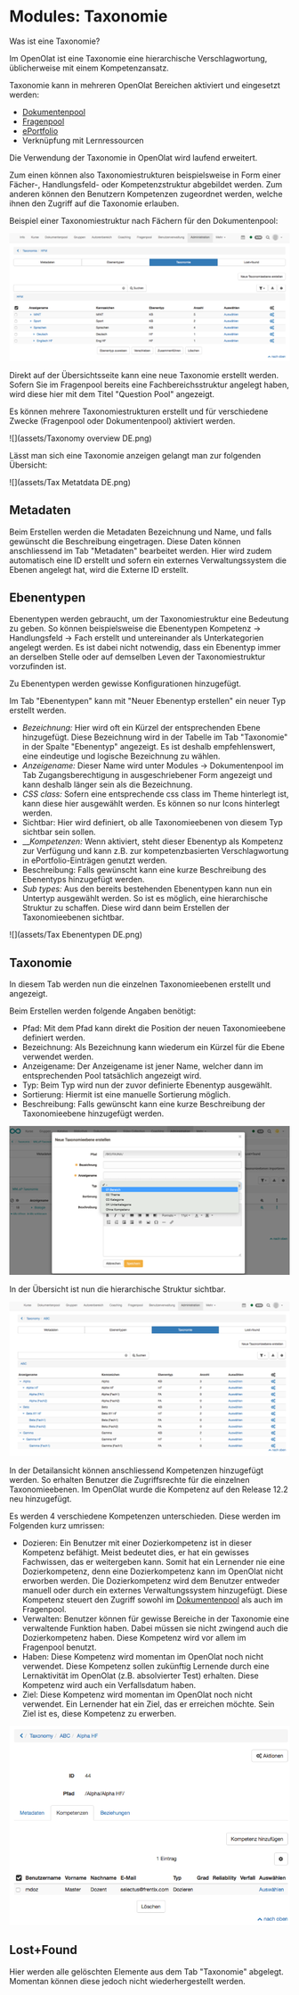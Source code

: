 # Modules: Taxonomie

Was ist eine Taxonomie?

Im OpenOlat ist eine Taxonomie eine hierarchische Verschlagwortung,
üblicherweise mit einem Kompetenzansatz.

Taxonomie kann in mehreren OpenOlat Bereichen aktiviert und eingesetzt werden:

  * [Dokumentenpool](Modules_Document_pool.de.md)
  * [Fragenpool](Fragenpool.html)
  * [ePortfolio](Kompetenzen+verschlagworten.html)
  * Verknüpfung mit Lernressourcen

Die Verwendung der Taxonomie in OpenOlat wird laufend erweitert.

Zum einen können also Taxonomiestrukturen beispielsweise in Form einer
Fächer-, Handlungsfeld- oder Kompetenzstruktur abgebildet werden. Zum anderen
können den Benutzern Kompetenzen zugeordnet werden, welche ihnen den Zugriff
auf die Taxonomie erlauben.

  

Beispiel einer Taxonomiestruktur nach Fächern für den Dokumentenpool:

![](assets/Taxonomie_Struktur_DE.png)

Direkt auf der Übersichtsseite kann eine neue Taxonomie erstellt werden.
Sofern Sie im Fragenpool bereits eine Fachbereichsstruktur angelegt haben,
wird diese hier mit dem Titel "Question Pool" angezeigt.

Es können mehrere Taxonomiestrukturen erstellt und für verschiedene Zwecke
(Fragenpool oder Dokumentenpool) aktiviert werden.

![](assets/Taxonomy overview DE.png)

Lässt man sich eine Taxonomie anzeigen gelangt man zur folgenden Übersicht:

![](assets/Tax Metatdata DE.png)

  

## Metadaten

Beim Erstellen werden die Metadaten Bezeichnung und Name, und falls gewünscht
die Beschreibung eingetragen. Diese Daten können anschliessend im Tab
"Metadaten" bearbeitet werden. Hier wird zudem automatisch eine ID erstellt
und sofern ein externes Verwaltungssystem die Ebenen angelegt hat, wird die
Externe ID erstellt.

  

## Ebenentypen

Ebenentypen werden gebraucht, um der Taxonomiestruktur eine Bedeutung zu
geben. So können beispielsweise die Ebenentypen Kompetenz → Handlungsfeld →
Fach erstellt und untereinander als Unterkategorien angelegt werden. Es ist
dabei nicht notwendig, dass ein Ebenentyp immer an derselben Stelle oder auf
demselben Leven der Taxonomiestruktur vorzufinden ist.

Zu Ebenentypen werden gewisse Konfigurationen hinzugefügt.

Im Tab "Ebenentypen" kann mit "Neuer Ebenentyp erstellen" ein neuer Typ
erstellt werden.

  *  _Bezeichnung:_ Hier wird oft ein Kürzel der entsprechenden Ebene hinzugefügt. Diese Bezeichnung wird in der Tabelle im Tab "Taxonomie" in der Spalte "Ebenentyp" angezeigt. Es ist deshalb empfehlenswert, eine eindeutige und logische Bezeichnung zu wählen.
  *  _Anzeigename:_ Dieser Name wird unter Modules → Dokumentenpool im Tab Zugangsberechtigung in ausgeschriebener Form angezeigt und kann deshalb länger sein als die Bezeichnung. 
  *  _CSS class:_ Sofern eine entsprechende css class im Theme hinterlegt ist, kann diese hier ausgewählt werden. Es können so nur Icons hinterlegt werden.
  * Sichtbar: Hier wird definiert, ob alle Taxonomieebenen von diesem Typ sichtbar sein sollen.
  *  ___Kompetenzen:_ Wenn aktiviert, steht dieser Ebenentyp als Kompetenz zur Verfügung und kann z.B. zur kompetenzbasierten Verschlagwortung in ePortfolio-Einträgen genutzt werden.
  * Beschreibung: Falls gewünscht kann eine kurze Beschreibung des Ebenentyps hinzugefügt werden.
  *  _Sub types:_ Aus den bereits bestehenden Ebenentypen kann nun ein Untertyp ausgewählt werden. So ist es möglich, eine hierarchische Struktur zu schaffen. Diese wird dann beim Erstellen der Taxonomieebenen sichtbar. 

  

![](assets/Tax Ebenentypen DE.png)

## Taxonomie

In diesem Tab werden nun die einzelnen Taxonomieebenen erstellt und angezeigt.

Beim Erstellen werden folgende Angaben benötigt:

  * Pfad: Mit dem Pfad kann direkt die Position der neuen Taxonomieebene definiert werden.
  * Bezeichnung: Als Bezeichnung kann wiederum ein Kürzel für die Ebene verwendet werden.
  * Anzeigename: Der Anzeigename ist jener Name, welcher dann im entsprechenden Pool tatsächlich angezeigt wird.
  * Typ: Beim Typ wird nun der zuvor definierte Ebenentyp ausgewählt.
  * Sortierung: Hiermit ist eine manuelle Sortierung möglich.
  * Beschreibung: Falls gewünscht kann eine kurze Beschreibung der Taxonomieebene hinzugefügt werden.

![](assets/Taxebenen.png)

In der Übersicht ist nun die hierarchische Struktur sichtbar.

![](assets/taxonomy_taxonomie_DE.png)

In der Detailansicht können anschliessend Kompetenzen hinzugefügt werden. So
erhalten Benutzer die Zugriffsrechte für die einzelnen Taxonomieebenen. Im
OpenOlat wurde die Kompetenz auf den Release 12.2 neu hinzugefügt.

Es werden 4 verschiedene Kompetenzen unterschieden. Diese werden im Folgenden
kurz umrissen:

  * Dozieren: Ein Benutzer mit einer Dozierkompetenz ist in dieser Kompetenz befähigt. Meist bedeutet dies, er hat ein gewisses Fachwissen, das er weitergeben kann. Somit hat ein Lernender nie eine Dozierkompetenz, denn eine Dozierkompetenz kann im OpenOlat nicht erworben werden. Die Dozierkompetenz wird dem Benutzer entweder manuell oder durch ein externes Verwaltungssystem hinzugefügt. Diese Kompetenz steuert den Zugriff sowohl im [Dokumentenpool](Modules%EF%B9%95+Dokumentenpool.html) als auch im Fragenpool.
  * Verwalten: Benutzer können für gewisse Bereiche in der Taxonomie eine verwaltende Funktion haben. Dabei müssen sie nicht zwingend auch die Dozierkompetenz haben. Diese Kompetenz wird vor allem im Fragenpool benutzt.
  * Haben: Diese Kompetenz wird momentan im OpenOlat noch nicht verwendet. Diese Kompetenz sollen zukünftig Lernende durch eine Lernaktivität im OpenOlat (z.B. absolvierter Test) erhalten. Diese Kompetenz wird auch ein Verfallsdatum haben.
  * Ziel: Diese Kompetenz wird momentan im OpenOlat noch nicht verwendet. Ein Lernender hat ein Ziel, das er erreichen möchte. Sein Ziel ist es, diese Kompetenz zu erwerben.

![](assets/taxonomy_detail_DE.png)

## Lost+Found

Hier werden alle gelöschten Elemente aus dem Tab "Taxonomie" abgelegt.
Momentan können diese jedoch nicht wiederhergestellt werden.

  

  

